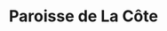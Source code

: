 ---
title: Paroisse de La Côte
name: La Côte
site: https://www.eren.ch/cote/
territoire:
    - Corcelles-Cormondrèche
    - Peseux
NPA:
    - 2034
    - 2035
meta:
    - Neuchâtel
---